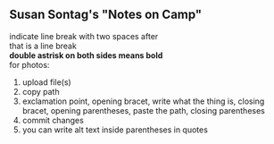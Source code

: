 ## Susan Sontag's "Notes on Camp"
indicate line break with two spaces after  
that is a line break  
**double astrisk on both sides means bold**  
for photos:  
1. upload file(s)
2. copy path
3. exclamation point, opening bracet, write what the thing is, closing bracet, opening parentheses, paste the path, closing parentheses
4. commit changes
5. you can write alt text inside parentheses in quotes
